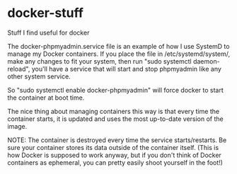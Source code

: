 # docker-stuff
Stuff I find useful for docker


The docker-phpmyadmin.service file is an example of how I use SystemD to manage my Docker containers. 
If you place the file in /etc/systemd/system/, make any changes to fit your system,
then run "sudo systemctl daemon-reload", you'll have a service that will start and stop phpmyadmin like
any other system service.

So "sudo systemctl enable docker-phpmyadmin" will force docker to start the container at boot time.

The nice thing about managing containers this way is that every time the container starts, it is updated
and uses the most up-to-date version of the image.

NOTE: The container is destroyed every time the service starts/restarts. Be sure your container stores its
data outside of the container itself. (This is how Docker is supposed to work anyway, but if you don't think
of Docker containers as ephemeral, you can pretty easily shoot yourself in the foot!)
